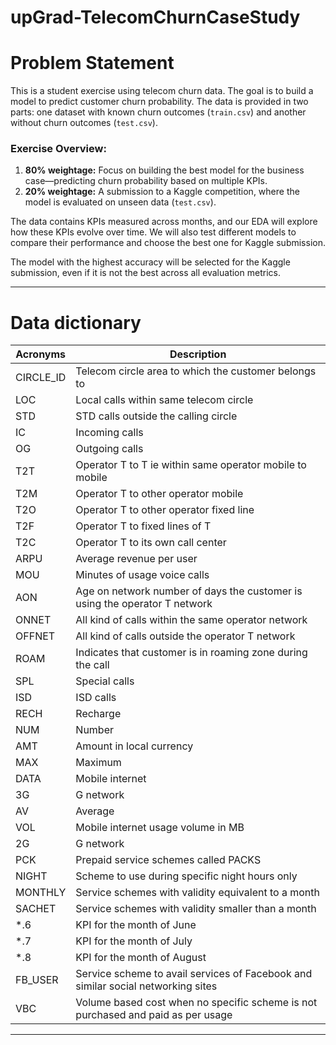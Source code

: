 # upGrad-TelecomChurnCaseStudy

# Problem Statement

This is a student exercise using telecom churn data. The goal is to build a model to predict customer churn probability. The data is provided in two parts: one dataset with known churn outcomes (`train.csv`) and another without churn outcomes (`test.csv`).

### Exercise Overview:

1. **80% weightage:** Focus on building the best model for the business case—predicting churn probability based on multiple KPIs.
2. **20% weightage:** A submission to a Kaggle competition, where the model is evaluated on unseen data (`test.csv`).

The data contains KPIs measured across months, and our EDA will explore how these KPIs evolve over time. We will also test different models to compare their performance and choose the best one for Kaggle submission.

The model with the highest accuracy will be selected for the Kaggle submission, even if it is not the best across all evaluation metrics.

-------------------
# Data dictionary

|Acronyms|Description|
|---|---|
|CIRCLE_ID|Telecom circle area to which the customer belongs to|
|LOC|Local calls  within same telecom circle|
|STD|STD calls  outside the calling circle|
|IC|Incoming calls|
|OG|Outgoing calls|
|T2T|Operator T to T ie within same operator mobile to mobile|
|T2M    |Operator T to other operator mobile|
|T2O    |Operator T to other operator fixed line|
|T2F    |Operator T to fixed lines of T|
|T2C    |Operator T to its own call center|
|ARPU    |Average revenue per user|
|MOU    |Minutes of usage  voice calls|
|AON    |Age on network  number of days the customer is using the operator T network|
|ONNET   |All kind of calls within the same operator network|
|OFFNET    |All kind of calls outside the operator T network|
|ROAM|Indicates that customer is in roaming zone during the call|
|SPL   |Special calls|
|ISD    |ISD calls|
|RECH    |Recharge|
|NUM    |Number|
|AMT    |Amount in local currency|
|MAX    |Maximum|
|DATA    |Mobile internet|
|3G    |G network|
|AV    |Average|
|VOL    |Mobile internet usage volume in MB|
|2G    |G network|
|PCK    |Prepaid service schemes called  PACKS|
|NIGHT    |Scheme to use during specific night hours only|
|MONTHLY    |Service schemes with validity equivalent to a month|
|SACHET   |Service schemes with validity smaller than a month|
|*.6    |KPI for the month of June|
|*.7    |KPI for the month of July|
|*.8    |KPI for the month of August|
|FB_USER|Service scheme to avail services of Facebook and similar social networking sites|
|VBC    |Volume based cost  when no specific scheme is not purchased and paid as per usage|
-------------------

